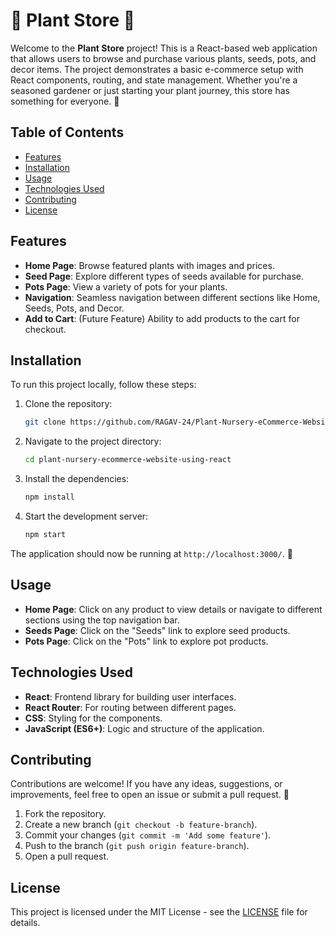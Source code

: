 # 🌱 Plant Store 🌱

Welcome to the **Plant Store** project! This is a React-based web application that allows users to browse and purchase various plants, seeds, pots, and decor items. The project demonstrates a basic e-commerce setup with React components, routing, and state management. Whether you're a seasoned gardener or just starting your plant journey, this store has something for everyone. 🌿

## Table of Contents

- [Features](#features)
- [Installation](#installation)
- [Usage](#usage)
- [Technologies Used](#technologies-used)
- [Contributing](#contributing)
- [License](#license)

## Features

- **Home Page**: Browse featured plants with images and prices.
- **Seed Page**: Explore different types of seeds available for purchase.
- **Pots Page**: View a variety of pots for your plants.
- **Navigation**: Seamless navigation between different sections like Home, Seeds, Pots, and Decor.
- **Add to Cart**: (Future Feature) Ability to add products to the cart for checkout.

## Installation

To run this project locally, follow these steps:

1. Clone the repository:
    ```bash
    git clone https://github.com/RAGAV-24/Plant-Nursery-eCommerce-Website-using-React.git
    ```

2. Navigate to the project directory:
    ```bash
    cd plant-nursery-ecommerce-website-using-react
    ```

3. Install the dependencies:
    ```bash
    npm install
    ```

4. Start the development server:
    ```bash
    npm start
    ```

The application should now be running at `http://localhost:3000/`. 🌱

## Usage

- **Home Page**: Click on any product to view details or navigate to different sections using the top navigation bar.
- **Seeds Page**: Click on the "Seeds" link to explore seed products.
- **Pots Page**: Click on the "Pots" link to explore pot products.

## Technologies Used

- **React**: Frontend library for building user interfaces.
- **React Router**: For routing between different pages.
- **CSS**: Styling for the components.
- **JavaScript (ES6+)**: Logic and structure of the application.

## Contributing

Contributions are welcome! If you have any ideas, suggestions, or improvements, feel free to open an issue or submit a pull request. 🌼

1. Fork the repository.
2. Create a new branch (`git checkout -b feature-branch`).
3. Commit your changes (`git commit -m 'Add some feature'`).
4. Push to the branch (`git push origin feature-branch`).
5. Open a pull request.

## License

This project is licensed under the MIT License - see the [LICENSE](LICENSE) file for details.
